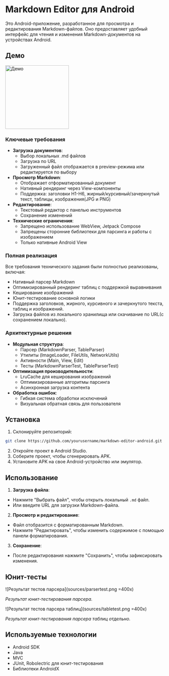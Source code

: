 # Markdown Editor для Android

Это Android-приложение, разработанное для просмотра и редактирования Markdown-файлов. Оно предоставляет удобный интерфейс для чтения и изменения Markdown-документов на устройствах Android.

## Демо

<img src="sources/record.gif" alt="Демо" width="200">

### Ключевые требования
- **Загрузка документов**:
    - Выбор локальных .md файлов
    - Загрузка по URL
    - Загруженный файл отображается в preview-режима или редактируется по выбору
- **Просмотр Markdown**:
    - Отображает отформатированный документ
    - Нативный рендеринг через View-компоненты
    - Поддержка: заголовки H1-H6, жирный/курсивный/зачеркнутый текст, таблицы, изображения(JPG и PNG)
- **Редактирование**:
    - Текстовый редактор с панелью инструментов
    - Сохранение изменений
- **Технические ограничения**:
    - Запрещено использование WebView, Jetpack Compose
    - Запрещены сторонние библиотеки для парсинга и работы с изображением
    - Только нативные Android View

### Полная реализация
Все требования технического задания были полностью реализованы, включая:
- Нативный парсер Markdown
- Оптимизированный рендеринг таблиц с поддержкой выравнивания
- Кеширование изображений
- Юнит-тестирование основной логики
- Поддержка заголовков, жирного, курсивного и зачеркнутого текста, таблиц и изображений.
- Загрузка файлов из локального хранилища или скачивание по URL(с сохранением локально).

### Архитектурные решения
- **Модульная структура**:
    - Парсер (MarkdownParser, TableParser)
    - Утилиты (ImageLoader, FileUtils, NetworkUtils)
    - Активности (Main, View, Edit)
    - Тесты (MarkdownParserTest, TableParserTest)
- **Оптимизация производительности**:
    - LruCache для кеширования изображений
    - Оптимизированные алгоритмы парсинга
    - Асинхронная загрузка контента
- **Обработка ошибок**:
    - Гибкая система обработки исключений
    - Визуальная обратная связь для пользователя

## Установка

1. Склонируйте репозиторий:
```bash
git clone https://github.com/yourusername/markdown-editor-android.git
```

2. Откройте проект в Android Studio.
3. Соберите проект, чтобы сгенерировать APK.
4. Установите APK на свое Android-устройство или эмулятор.

## Использование

1. **Загрузка файла**:
- Нажмите "Выбрать файл", чтобы открыть локальный `.md` файл.
- Или введите URL для загрузки Markdown-файла.

2. **Просмотр и редактирование**:
- Файл отобразится с форматированным Markdown.
- Нажмите "Редактировать", чтобы изменить содержимое с помощью панели форматирования.

3. **Сохранение**:
- После редактирования нажмите "Сохранить", чтобы зафиксировать изменения.

## Юнит-тесты

![Результат тестов парсера](sources/parsertest.png =400x)

*Результат юнит-тестирования парсера.*

![Результат тестов парсера таблиц](sources/tabletest.png =400x)

*Результат юнит-тестирования парсера таблиц отдельно.*

## Используемые технологии

- Android SDK
- Java
- MVC
- JUnit, Robolectric для юнит-тестирования
- Библиотеки AndroidX
